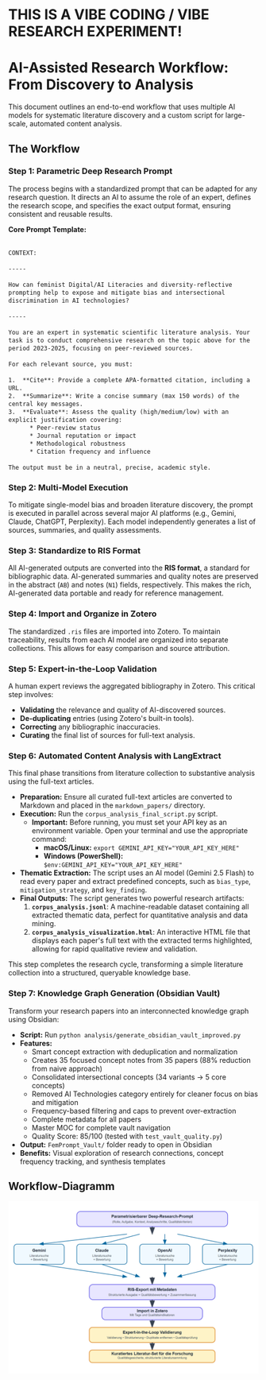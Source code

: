 # THIS IS A VIBE CODING / VIBE RESEARCH EXPERIMENT!

# AI-Assisted Research Workflow: From Discovery to Analysis

This document outlines an end-to-end workflow that uses multiple AI models for systematic literature discovery and a custom script for large-scale, automated content analysis.

## The Workflow

### **Step 1: Parametric Deep Research Prompt**

The process begins with a standardized prompt that can be adapted for any research question. It directs an AI to assume the role of an expert, defines the research scope, and specifies the exact output format, ensuring consistent and reusable results.

**Core Prompt Template:**
```

CONTEXT:

-----

How can feminist Digital/AI Literacies and diversity-reflective prompting help to expose and mitigate bias and intersectional discrimination in AI technologies?

-----

You are an expert in systematic scientific literature analysis. Your task is to conduct comprehensive research on the topic above for the period 2023-2025, focusing on peer-reviewed sources.

For each relevant source, you must:

1.  **Cite**: Provide a complete APA-formatted citation, including a URL.
2.  **Summarize**: Write a concise summary (max 150 words) of the central key messages.
3.  **Evaluate**: Assess the quality (high/medium/low) with an explicit justification covering:
      * Peer-review status
      * Journal reputation or impact
      * Methodological robustness
      * Citation frequency and influence

The output must be in a neutral, precise, academic style.

```

### **Step 2: Multi-Model Execution**

To mitigate single-model bias and broaden literature discovery, the prompt is executed in parallel across several major AI platforms (e.g., Gemini, Claude, ChatGPT, Perplexity). Each model independently generates a list of sources, summaries, and quality assessments.

### **Step 3: Standardize to RIS Format**

All AI-generated outputs are converted into the **RIS format**, a standard for bibliographic data. AI-generated summaries and quality notes are preserved in the abstract (`AB`) and notes (`N1`) fields, respectively. This makes the rich, AI-generated data portable and ready for reference management.

### **Step 4: Import and Organize in Zotero**

The standardized `.ris` files are imported into Zotero. To maintain traceability, results from each AI model are organized into separate collections. This allows for easy comparison and source attribution.

### **Step 5: Expert-in-the-Loop Validation**

A human expert reviews the aggregated bibliography in Zotero. This critical step involves:
* **Validating** the relevance and quality of AI-discovered sources.
* **De-duplicating** entries (using Zotero's built-in tools).
* **Correcting** any bibliographic inaccuracies.
* **Curating** the final list of sources for full-text analysis.

### **Step 6: Automated Content Analysis with LangExtract**

This final phase transitions from literature collection to substantive analysis using the full-text articles.

* **Preparation:** Ensure all curated full-text articles are converted to Markdown and placed in the `markdown_papers/` directory.
* **Execution:** Run the `corpus_analysis_final_script.py` script.
  * **Important:** Before running, you must set your API key as an environment variable. Open your terminal and use the appropriate command:
    * **macOS/Linux:** `export GEMINI_API_KEY="YOUR_API_KEY_HERE"`
    * **Windows (PowerShell):** `$env:GEMINI_API_KEY="YOUR_API_KEY_HERE"`
* **Thematic Extraction:** The script uses an AI model (Gemini 2.5 Flash) to read every paper and extract predefined concepts, such as `bias_type`, `mitigation_strategy`, and `key_finding`.
* **Final Outputs:** The script generates two powerful research artifacts:
  1. **`corpus_analysis.jsonl`**: A machine-readable dataset containing all extracted thematic data, perfect for quantitative analysis and data mining.
  2. **`corpus_analysis_visualization.html`**: An interactive HTML file that displays each paper's full text with the extracted terms highlighted, allowing for rapid qualitative review and validation.

This step completes the research cycle, transforming a simple literature collection into a structured, queryable knowledge base.

### **Step 7: Knowledge Graph Generation (Obsidian Vault)**

Transform your research papers into an interconnected knowledge graph using Obsidian:

* **Script:** Run `python analysis/generate_obsidian_vault_improved.py`
* **Features:**
  * Smart concept extraction with deduplication and normalization
  * Creates 35 focused concept notes from 35 papers (88% reduction from naive approach)
  * Consolidated intersectional concepts (34 variants → 5 core concepts)
  * Removed AI Technologies category entirely for cleaner focus on bias and mitigation
  * Frequency-based filtering and caps to prevent over-extraction
  * Complete metadata for all papers
  * Master MOC for complete vault navigation
  * Quality Score: 85/100 (tested with `test_vault_quality.py`)
* **Output:** `FemPrompt_Vault/` folder ready to open in Obsidian
* **Benefits:** Visual exploration of research connections, concept frequency tracking, and synthesis templates

## Workflow-Diagramm

![Deep Research Workflow](deep_research_workflow_diagram.png)